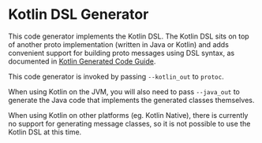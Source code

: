 
# Kotlin DSL Generator

This code generator implements the Kotlin DSL. The Kotlin DSL sits on top of
another proto implementation (written in Java or Kotlin) and adds convenient
support for building proto messages using DSL syntax, as documented in
[Kotlin Generated Code Guide](https://protobuf.dev/reference/kotlin/kotlin-generated/).

This code generator is invoked by passing `--kotlin_out` to `protoc`.

When using Kotlin on the JVM, you will also need to pass `--java_out` to
generate the Java code that implements the generated classes themselves.

When using Kotlin on other platforms (eg. Kotlin Native), there is currently no
support for generating message classes, so it is not possible to use the Kotlin
DSL at this time.
